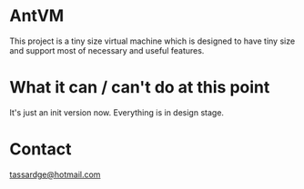 AntVM
=====

This project is a tiny size virtual machine which is designed to
have tiny size and support most of necessary and useful features.

What it can / can't do at this point
==========================

It's just an init version now. Everything is in design stage.

Contact
=======
tassardge@hotmail.com
